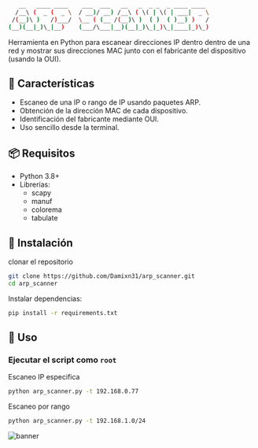 ```bash
   __   ____ ____    ___  ___   __   _  _ _  _ ____ ____ 
  /__\ (  _ (  _ \  / __)/ __) /__\ ( \( | \( | ___|  _ \
 /(__)\ )   /)___/  \__ ( (__ /(__)\ )  ( )  ( )__) )   /
(__)(__|_)\_|__)    (___/\___|__)(__|_)\_|_)\_|____|_)\_)

```

Herramienta en Python para escanear direcciones IP dentro dentro de una red y mostrar sus direcciones MAC junto con el fabricante del dispositivo (usando la OUI).

## 🚀 Características
- Escaneo de una IP o rango de IP usando paquetes ARP.
- Obtención de la dirección MAC de cada dispositivo.
- Identificación del fabricante mediante OUI.
- Uso sencillo desde la terminal.

## 📦 Requisitos
- Python 3.8+
- Librerías:
  - scapy
  - manuf
  - colorema
  - tabulate

## 🔧 Instalación
clonar el repositorio
```bash
git clone https://github.com/Damixn31/arp_scanner.git
cd arp_scanner
```
Instalar dependencias:
```bash
pip install -r requirements.txt
```
## 🔧 Uso
### **Ejecutar el script como `root`**
Escaneo IP especifica
```bash
python arp_scanner.py -t 192.168.0.77
```
Escaneo por rango
```bash
python arp_scanner.py -t 192.168.1.0/24
```

![banner](https://i.ibb.co/ksM6496n/arp2.png)



